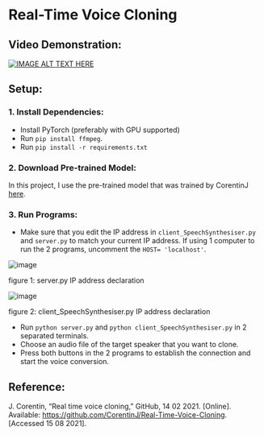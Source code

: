 # Real-Time Voice Cloning
## Video Demonstration:

[![IMAGE ALT TEXT HERE](https://img.youtube.com/vi/U7OMHGiCOhw/0.jpg)](https://youtu.be/U7OMHGiCOhw)

## Setup:
### 1. Install Dependencies:
- Install PyTorch (preferably with GPU supported)
- Run `pip install ffmpeg`.
- Run `pip install -r requirements.txt`

### 2. Download Pre-trained Model:
In this project, I use the pre-trained model that was trained by CorentinJ [here](https://github.com/CorentinJ/Real-Time-Voice-Cloning/wiki/Pretrained-models).

### 3. Run Programs:
- Make sure that you edit the IP address in `client_SpeechSynthesiser.py` and `server.py` to match your current IP address. If using 1 computer to run the 2 programs, uncomment the `HOST= 'localhost'`.

![image](https://user-images.githubusercontent.com/85148280/137258355-270f470e-6811-4af3-931b-ff58b617f1be.png)

figure 1: server.py IP address declaration

![image](https://user-images.githubusercontent.com/85148280/137258288-af971915-157f-4eed-8ac5-70b8e31d8ce0.png)

figure 2: client_SpeechSynthesiser.py IP address declaration

- Run `python server.py` and `python client_SpeechSynthesiser.py` in 2 separated terminals.
- Choose an audio file of the target speaker that you want to clone.
- Press both buttons in the 2 programs to establish the connection and start the voice conversion.

## Reference:
J. Corentin, “Real time voice cloning,” GitHub, 14 02 2021. [Online]. Available:
https://github.com/CorentinJ/Real-Time-Voice-Cloning. [Accessed 15 08 2021].
